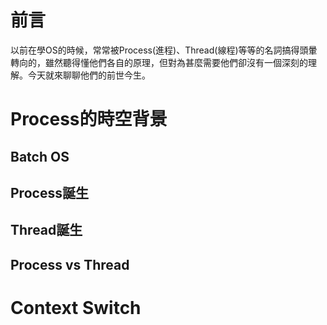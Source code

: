 # 前言

以前在學OS的時候，常常被Process(進程)、Thread(線程)等等的名詞搞得頭暈轉向的，雖然聽得懂他們各自的原理，但對為甚麼需要他們卻沒有一個深刻的理解。今天就來聊聊他們的前世今生。

# Process的時空背景

## Batch OS
## Process誕生
## Thread誕生
## Process vs Thread

# Context Switch
